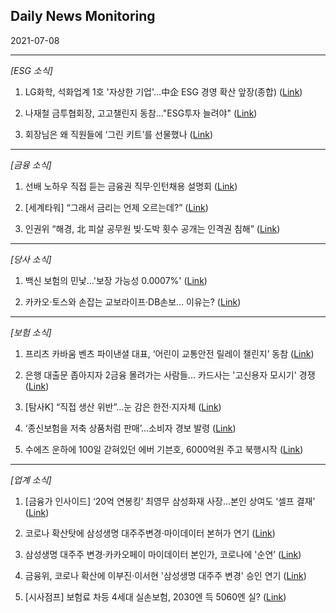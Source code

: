 ## Daily News Monitoring 

2021-07-08

----------

*[ESG 소식]*

1. LG화학, 석화업계 1호 '자상한 기업'…中企 ESG 경영 확산 앞장(종합) ([Link](https://news.naver.com/main/read.nhn?mode=LSD&mid=sec&sid1=101&oid=003&aid=0010594949))

2. 나재철 금투협회장, 고고챌린지 동참…"ESG투자 늘려야" ([Link](https://news.naver.com/main/read.nhn?mode=LSD&mid=sec&sid1=101&oid=003&aid=0010594976))

3. 회장님은 왜 직원들에 ‘그린 키트’를 선물했나 ([Link](https://news.naver.com/main/read.nhn?mode=LSD&mid=sec&sid1=101&oid=023&aid=0003625107))

----------

*[금융 소식]*

1. 선배 노하우 직접 듣는 금융권 직무·인턴채용 설명회 ([Link](https://news.naver.com/main/read.nhn?mode=LSD&mid=sec&sid1=101&oid=014&aid=0004670839))

2. [세계타워] “그래서 금리는 언제 오르는데?” ([Link](https://news.naver.com/main/read.nhn?mode=LSD&mid=sec&sid1=110&oid=022&aid=0003598179))

3. 인권위 “해경, 北 피살 공무원 빚·도박 횟수 공개는 인격권 침해” ([Link](https://news.naver.com/main/read.nhn?mode=LSD&mid=sec&sid1=102&oid=023&aid=0003625124))

----------

*[당사 소식]*

1. 백신 보험의 민낯…'보장 가능성 0.0007%' ([Link](https://news.naver.com/main/read.nhn?mode=LSD&mid=sec&sid1=101&oid=119&aid=0002508683))

2. 카카오·토스와 손잡는 교보라이프·DB손보… 이유는? ([Link](https://news.naver.com/main/read.nhn?mode=LSD&mid=sec&sid1=101&oid=417&aid=0000712279))

----------

*[보험 소식]*

1. 프리츠 카바움 벤츠 파이낸셜 대표, ‘어린이 교통안전 릴레이 챌린지’ 동참 ([Link](https://news.naver.com/main/read.nhn?mode=LSD&mid=sec&sid1=103&oid=417&aid=0000712741))

2. 은행 대출문 좁아지자 2금융 몰려가는 사람들... 카드사는 '고신용자 모시기' 경쟁 ([Link](https://news.naver.com/main/read.nhn?mode=LSD&mid=sec&sid1=101&oid=469&aid=0000615871))

3. [탐사K] “직접 생산 위반”…눈 감은 한전·지자체 ([Link](https://news.naver.com/main/read.nhn?mode=LSD&mid=sec&sid1=101&oid=056&aid=0011078657))

4. ‘종신보험을 저축 상품처럼 판매’…소비자 경보 발령 ([Link](https://news.naver.com/main/read.nhn?mode=LSD&mid=sec&sid1=101&oid=056&aid=0011078556))

5. 수에즈 운하에 100일 갇혀있던 에버 기븐호, 6000억원 주고 북행시작 ([Link](https://news.naver.com/main/read.nhn?mode=LSD&mid=sec&sid1=104&oid=003&aid=0010594968))

----------

*[업계 소식]*

1. [금융가 인사이드] ‘20억 연봉킹’ 최영무 삼성화재 사장…본인 상여도 ‘셀프 결재’ ([Link](https://news.naver.com/main/read.nhn?mode=LSD&mid=sec&sid1=101&oid=374&aid=0000250143))

2. 코로나 확산탓에 삼성생명 대주주변경·마이데이터 본허가 연기 ([Link](https://news.naver.com/main/read.nhn?mode=LSD&mid=sec&sid1=101&oid=029&aid=0002685673))

3. 삼성생명 대주주 변경·카카오페이 마이데이터 본인가, 코로나에 '순연’ ([Link](https://news.naver.com/main/read.nhn?mode=LSD&mid=sec&sid1=101&oid=421&aid=0005463474))

4. 금융위, 코로나 확산에 이부진·이서현 '삼성생명 대주주 변경' 승인 연기 ([Link](https://news.naver.com/main/read.nhn?mode=LSD&mid=sec&sid1=101&oid=031&aid=0000609244))

5. [시사점프] 보험료 차등 4세대 실손보험, 2030엔 득 5060엔 실? ([Link](https://news.naver.com/main/read.nhn?mode=LSD&mid=sec&sid1=101&oid=011&aid=0003933520))


